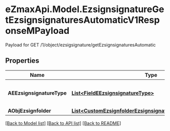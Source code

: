 # eZmaxApi.Model.EzsignsignatureGetEzsignsignaturesAutomaticV1ResponseMPayload
Payload for GET /1/object/ezsigsignature/getEzsignsignaturesAutomatic

## Properties

Name | Type | Description | Notes
------------ | ------------- | ------------- | -------------
**AEEzsignsignatureType** | [**List&lt;FieldEEzsignsignatureType&gt;**](FieldEEzsignsignatureType.md) | All eEzsignsignatureType contained in the response | 
**AObjEzsignfolder** | [**List&lt;CustomEzsignfolderEzsignsignaturesAutomaticResponse&gt;**](CustomEzsignfolderEzsignsignaturesAutomaticResponse.md) |  | 

[[Back to Model list]](../README.md#documentation-for-models) [[Back to API list]](../README.md#documentation-for-api-endpoints) [[Back to README]](../README.md)

